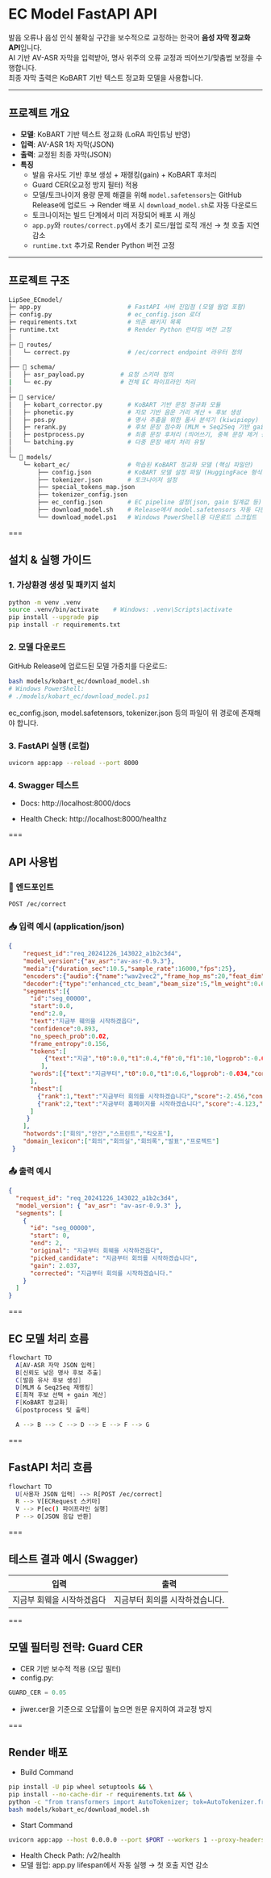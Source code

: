 # EC Model FastAPI API

발음 오류나 음성 인식 불확실 구간을 보수적으로 교정하는 한국어 **음성 자막 정교화 API**입니다.  
AI 기반 AV-ASR 자막을 입력받아, 명사 위주의 오류 교정과 띄어쓰기/맞춤법 보정을 수행합니다.  
최종 자막 출력은 KoBART 기반 텍스트 정교화 모델을 사용합니다.

---

## 프로젝트 개요

- **모델**: KoBART 기반 텍스트 정교화 (LoRA 파인튜닝 반영)
- **입력**: AV-ASR 1차 자막(JSON)
- **출력**: 교정된 최종 자막(JSON)
- **특징**
  - 발음 유사도 기반 후보 생성 + 재랭킹(gain) + KoBART 후처리
  - Guard CER(오교정 방지 필터) 적용
  - 모델/토크나이저 용량 문제 해결을 위해 `model.safetensors`는 GitHub Release에 업로드 → Render 배포 시 `download_model.sh`로 자동 다운로드
  - 토크나이저는 빌드 단계에서 미리 저장되어 배포 시 캐싱
  - `app.py`와 `routes/correct.py`에서 초기 로드/웜업 로직 개선 → 첫 호출 지연 감소
  - `runtime.txt` 추가로 Render Python 버전 고정

---

## 프로젝트 구조

```bash
LipSee_ECmodel/
├─ app.py                        # FastAPI 서버 진입점 (모델 웜업 포함)
├─ config.py                     # ec_config.json 로더
├─ requirements.txt              # 의존 패키지 목록
├─ runtime.txt                   # Render Python 런타임 버전 고정
│
├─ 📂 routes/
│   └─ correct.py                # /ec/correct endpoint 라우터 정의
│
├── 📂 schema/
│   ├─ asr_payload.py          # 요청 스키마 정의
|   └─ ec.py                   # 전체 EC 파이프라인 처리
│
├─ 📂 service/
│   ├─ kobart_corrector.py       # KoBART 기반 문장 정규화 모듈 
│   ├─ phonetic.py               # 자모 기반 음운 거리 계산 + 후보 생성
│   ├─ pos.py                    # 명사 추출을 위한 품사 분석기 (kiwipiepy)
│   ├─ rerank.py                 # 후보 문장 점수화 (MLM + Seq2Seq 기반 gain 계산)
│   ├─ postprocess.py            # 최종 문장 후처리 (띄어쓰기, 중복 문장 제거 등)
│   └─ batching.py               # 다중 문장 배치 처리 유틸
│
└─ 📂 models/
    └─ kobart_ec/                # 학습된 KoBART 정교화 모델 (핵심 파일만)
        ├── config.json          # KoBART 모델 설정 파일 (HuggingFace 형식)
        ├── tokenizer.json       # 토크나이저 설정
        ├── special_tokens_map.json
        ├── tokenizer_config.json
        ├── ec_config.json       # EC pipeline 설정(json, gain 임계값 등)
        ├── download_model.sh    # Release에서 model.safetensors 자동 다운로드 스크립트
        └── download_model.ps1   # Windows PowerShell용 다운로드 스크립트
```

===

## 설치 & 실행 가이드

### 1. 가상환경 생성 및 패키지 설치
```bash 
python -m venv .venv
source .venv/bin/activate    # Windows: .venv\Scripts\activate
pip install --upgrade pip
pip install -r requirements.txt
```

### 2. 모델 다운로드
GitHub Release에 업로드된 모델 가중치를 다운로드:
```bash
bash models/kobart_ec/download_model.sh
# Windows PowerShell:
# ./models/kobart_ec/download_model.ps1
```
ec_config.json, model.safetensors, tokenizer.json 등의 파일이 위 경로에 존재해야 합니다.

### 3. FastAPI 실행 (로컬)
```bash
uvicorn app:app --reload --port 8000
```

### 4. Swagger 테스트

* Docs: http://localhost:8000/docs

* Health Check: http://localhost:8000/healthz

===

## API 사용법

### 📍 엔드포인트
```bash
POST /ec/correct
```
### 📥 입력 예시 (application/json)
```json
{
    "request_id":"req_20241226_143022_a1b2c3d4",
    "model_version":{"av_asr":"av-asr-0.9.3"},
    "media":{"duration_sec":10.5,"sample_rate":16000,"fps":25},
    "encoders":{"audio":{"name":"wav2vec2","frame_hop_ms":20,"feat_dim":768}},
    "decoder":{"type":"enhanced_ctc_beam","beam_size":5,"lm_weight":0.6,"blank_id":0,"confidence_threshold":0.01},
    "segments":[{
      "id":"seg_00000",
      "start":0.0,
      "end":2.0,
      "text":"지금부 훼의을 시작하겠읍다",
      "confidence":0.893,
      "no_speech_prob":0.02,
      "frame_entropy":0.156,
      "tokens":[
	      {"text":"지금","t0":0.0,"t1":0.4,"f0":0,"f1":10,"logprob":-0.023,"confidence":0.95}
	     ],
      "words":[{"text":"지금부터","t0":0.0,"t1":0.6,"logprob":-0.034,"confidence":0.93}
      ],
      "nbest":[
        {"rank":1,"text":"지금부터 회의를 시작하겠습니다","score":-2.456,"confidence":0.893,"tokens":[]},
        {"rank":2,"text":"지금부터 홈페이지를 시작하겠습니다","score":-4.123,"confidence":0.156,"tokens":[]}
      ]
     }
    ],
    "hotwords":["회의","안건","스프린트","킥오프"],
    "domain_lexicon":["회의","회의실","회의록","발표","프로젝트"]
 }
```

### 📤 출력 예시
```json
{
  "request_id": "req_20241226_143022_a1b2c3d4",
  "model_version": { "av_asr": "av-asr-0.9.3" },
  "segments": [
    {
      "id": "seg_00000",
      "start": 0,
      "end": 2,
      "original": "지금부터 회웨을 시작하겠읍다",
      "picked_candidate": "지금부터 회의를 시작하겠습니다",
      "gain": 2.037,
      "corrected": "지금부터 회의를 시작하겠습니다."
    }
  ]
}
```

===

## EC 모델 처리 흐름
```bash
flowchart TD
  A[AV-ASR 자막 JSON 입력]
  B[신뢰도 낮은 명사 후보 추출]
  C[발음 유사 후보 생성]
  D[MLM & Seq2Seq 재랭킹]
  E[최적 후보 선택 + gain 계산]
  F[KoBART 정교화]
  G[postprocess 및 출력]

  A --> B --> C --> D --> E --> F --> G
  ```

===

## FastAPI 처리 흐름
```bash
flowchart TD
  U[사용자 JSON 입력] --> R[POST /ec/correct]
  R --> V[ECRequest 스키마]
  V --> P[ec() 파이프라인 실행]
  P --> O[JSON 응답 반환]
```

===

## 테스트 결과 예시 (Swagger)
| 입력              | 출력                |
| --------------- | ----------------- |
| 지금부 회웨을 시작하겠읍다 | 지금부터 회의를 시작하겠습니다. |

===

## 모델 필터링 전략: Guard CER

* CER 기반 보수적 적용 (오답 필터)
* config.py:
```python
GUARD_CER = 0.05
```
* jiwer.cer을 기준으로 오답률이 높으면 원문 유지하여 과교정 방지

===

## Render 배포

* Build Command
```bash
pip install -U pip wheel setuptools && \
pip install --no-cache-dir -r requirements.txt && \
python -c "from transformers import AutoTokenizer; tok=AutoTokenizer.from_pretrained('gogamza/kobart-base-v2', use_fast=True); tok.save_pretrained('models/kobart_ec')" && \
bash models/kobart_ec/download_model.sh
```
* Start Command
```bash
uvicorn app:app --host 0.0.0.0 --port $PORT --workers 1 --proxy-headers --log-level info
```
* Health Check Path: /v2/health
* 모델 웜업: app.py lifespan에서 자동 실행 → 첫 호출 지연 감소